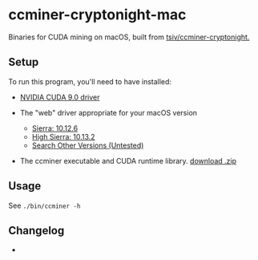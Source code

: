 # ccminer-cryptonight-mac
Binaries for CUDA mining on macOS, built from [tsiv/ccminer-cryptonight.](https://github.com/tsiv/ccminer-cryptonight)

Setup
--
To run this program, you'll need to have installed:

* [NVIDIA CUDA 9.0 driver](http://www.nvidia.com/object/macosx-cuda-387.99-driver.html)

* The "web" driver appropriate for your macOS version
  * [Sierra: 10.12.6](http://www.nvidia.com/download/driverResults.aspx/120845/en-us)
  * [High Sierra: 10.13.2](http://www.nvidia.com/download/driverResults.aspx/127670/en-us)
  * [Search Other Versions (Untested)](https://www.google.ca/search?q=site:www.nvidia.com/download/driverResults.aspx+10.x.x)

* The ccminer executable and CUDA runtime library. [download .zip](https://github.com/xbbricker/ccminer-cryptonight-mac/archive/master.zip)

Usage
-
See
`./bin/ccminer -h`

Changelog
-
* 
